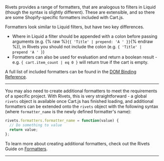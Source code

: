 Rivets provides a range of formatters, that are analogous to filters in Liquid (though the syntax is slightly different). These are extensible, and so there are some Shopify-specific formatters included with Cart.js.

Formatters look similar to Liquid filters, but have two key differences. 

* Where in Liquid a filter should be appended with a colon before passing arguments (e.g. {% raw %}`{{ 'Title' | prepend: 'A ' }}`{% endraw %}), in Rivets you should not include the colon (e.g. `{ 'Title' | prepend 'A ' }`)
* Formatters can also be used for evaluation and return a boolean result - e.g. `{ cart.item_count | eq 0 }` will return true if the cart is empty.

A full list of included formatters can be found in the [DOM Binding Reference][].

-----

You may also need to create additional formatters to meet the requirements of a specific project. With Rivets, this is very straightforward - a global `rivets` object is available once Cart.js has finished loading, and additional formatters can be extended onto the `rivets` object with the following syntax (where `formatter_name` is the newly defined formatter's name):
 
```js
rivets.formatters.formatter_name = function(value) {
  // Do something to value
  return value;
};
```
 
To learn more about creating additional formatters, check out the Rivets Guide on [Formatters][].

-----

[DOM Binding Reference]: /pages/reference/#dom-binding
[Formatters]: http://rivetsjs.com/docs/guide/#formatters